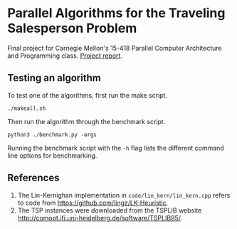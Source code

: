 # Parallel Algorithms for the Traveling Salesperson Problem
Final project for Carnegie Mellon's 15-418 Parallel Computer Architecture and Programming class. [Project report](https://github.com/andrewsingh/parallel-tsp/blob/master/15_418_Project_Final_Report.pdf).

## Testing an algorithm
To test one of the algorithms, first run the make script.
```
./makeall.sh
```

Then run the algorithm through the benchmark script.
```
python3 ./benchmark.py -args
``` 
Running the benchmark script with the `-h` flag lists the different command line options for benchmarking.

## References
1. The Lin-Kernighan implementation in `code/lin_kern/lin_kern.cpp` refers to code from https://github.com/lingz/LK-Heuristic.
1. The TSP instances were downloaded from the TSPLIB website http://comopt.ifi.uni-heidelberg.de/software/TSPLIB95/.
